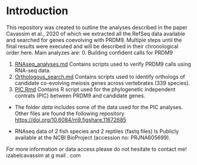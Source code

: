 Introduction
============

This repository was created to outline the analyses described in the paper Cavassim et al., 2020 of which we extracted all the RefSeq data available and searched for genes coevolving with PRDM9. Multiple steps until the final results were executed and will be described in their chronological order here. 
Main analyzes are: 
0. Building confident calls for PRDM9
1. [RNAseq_analyses.md](./RNAseq_analyses.md) Contains scripts used to verify PRDM9 calls using RNA-seq data.
2. [Orthologous_search.md](./Orthologous_search.md) Contains scripts used to identify orthologs of candidate co-evolving meiosis genes across vertebrates (339 species). 
3. [PIC.Rmd](./PIC.Rmd) Contains R script used for the phylogenetic independent contrats (PIC) between PRDM9 and candidate genes.

* The folder *data* includes some of the data used for the PIC analyses. Other files are found the following repository https://doi.org/10.6084/m9.figshare.11672685

* RNAseq data of 2 fish species and 2 reptiles (fastq files)
Is Publicly available at the NCBI BioProject (accession no: PRJNA605699).

For more information or data access please do not hesitate to contact me! izabelcavassim at g mail . com
